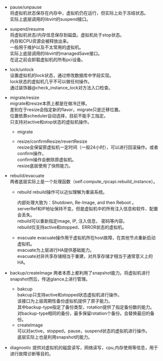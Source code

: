 + pause/unpause  
将虚拟机状态保存在内存中，虚拟机仍在运行，但实际上处于冻结状态。  
实际上底层调用的libvirt的suspend接口。  


+ suspend/resume  
将虚拟机状态/内存信息保存到磁盘。虚拟机处于stop状态。  
内存和CPU资源会被释放出来。  
一般用于维护以及不太常用的虚拟机。  
实际上底层调用的libvirt的managedSave接口。  
在这之前会卸载虚拟机的所有pci设备。  


+ lock/unlock  
设置虚拟机的lock状态，通过修改数据库中字段实现。  
lock状态的虚拟机几乎不可以做任何操作。  
通过装饰器@check_instance_lock对方法入口检查。  


+ migrate/resize    
  migrate和resize本质上都是在做冷迁移。  
  差别在于resize会指定新的flavor，migrate只是迁移位置。  
  位置依靠scheduler自动选择，目前不能手工指定。   
  只支持对active和stop状态的虚拟机操作。   
  + migrate
    
  + resize/confirmResize/revertResize   
    resize会保留原虚拟机一定时间（一般24小时），可以进行回滚操作。或者confirm操作，  
    confirm操作会删除原虚拟机。  
    resize底层使用了快照能力。  

+ rebuild/evacuate    
  两者底层实际上是一个处理函数（self.compute_rpcapi.rebuild_instance）。  
  + rebuild
    rebuild操作可以近似理解为重装系统。  
  
    内部处理大致为：Shutdown, Re-Image, and then Reboot 。   
    serverRef和IP地址保持不变。但是虚拟机中的所有注入信息和软件、配置会丢失。  
    rebuild可以重新指定image, IP, 注入信息， 密码等内容。  
    rebuild仅支持active和stopped、ERROR状态的虚拟机。  

  + evacuate
    evacuate操作用于虚拟机所在host故障，在其他节点重新启动虚拟机。  
    evacuate为上层进行HA提供基础能力。  
    evacuate对非共享存储相当于重建，对共享存储才相当于通常意义上的HA。

+ backup/createImage
  两者本质上都利用了snapshot能力。将虚拟机进行snapshot然后，传送glance上进行管理。
  + bakcup   
    bakcup只支持active和stopped状态虚拟机进行操作。  
    该接口为上层周期性备份虚拟机提供了原子能力。  
    其中backup-type指定了备份类型，rotation提供了指定备份数的能力。  
    对backup-type相同的备份，最多保留rotation个备份。会替换最旧的备份。   
  + createImage   
    可以对active，stopped，pause，suspend状态的虚拟机进行操作。  
    底层实际上也是利用snapshot的能力。   

+ diagnostic
  提供对虚拟机的磁盘读写，网络读写，cpu,内存使用等信息，用于进行故障诊断等目的。    



